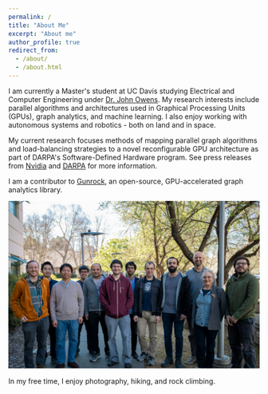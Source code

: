 ```yaml
---
permalink: /
title: "About Me"
excerpt: "About me"
author_profile: true
redirect_from: 
  - /about/
  - /about.html
---
```


I am currently a Master's student at UC Davis studying Electrical and Computer Engineering  under [Dr. John Owens](https://www.ece.ucdavis.edu/~jowens/research.html). My research interests include parallel algorithms and architectures used in Graphical Processing Units (GPUs), graph analytics, and machine learning. I also enjoy working with autonomous systems and robotics - both on land and in space.

My current research focuses methods of mapping parallel graph algorithms and load-balancing strategies to a novel reconfigurable GPU architecture as part of DARPA's Software-Defined Hardware program. See press releases from [Nvidia](https://blogs.nvidia.com/blog/2018/07/24/darpa-research-post-moores-law/) and [DARPA](https://www.darpa.mil/news-events/2018-07-24a) for more information.

I am a contributor to [Gunrock](https://github.com/gunrock/gunrock), an open-source, GPU-accelerated graph analytics library.

![Owens Group](images/owensgroup.png)

In my free time, I enjoy photography, hiking, and rock climbing.